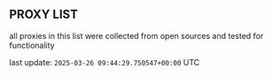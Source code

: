 ## PROXY LIST

all proxies in this list were collected from open sources and tested for functionality

last update: `2025-03-26 09:44:29.750547+00:00` UTC